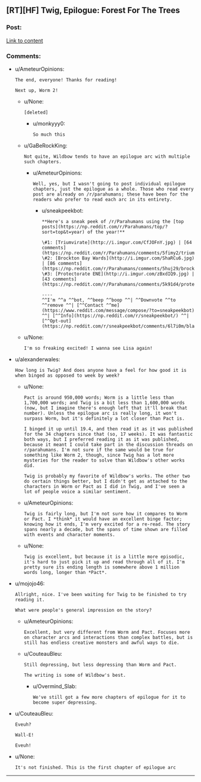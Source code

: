 ## [RT][HF] Twig, Epilogue: Forest For The Trees

### Post:

[Link to content](https://twigserial.wordpress.com/2017/10/07/forest-for-the-trees-e-1/)

### Comments:

- u/AmeteurOpinions:
  ```
  The end, everyone! Thanks for reading!

  Next up, Worm 2!
  ```

  - u/None:
    ```
    [deleted]
    ```

    - u/monkyyy0:
      ```
      So much this
      ```

  - u/GaBeRockKing:
    ```
    Not quite, Wildbow tends to have an epilogue arc with multiple such chapters.
    ```

    - u/AmeteurOpinions:
      ```
      Well, yes, but I wasn't going to post individual epilogue chapters, just the epilogue as a whole. Those who read every post are already on /r/parahumans; these have been for the readers who prefer to read each arc in its entirety.
      ```

      - u/sneakpeekbot:
        ```
        **Here's a sneak peek of /r/Parahumans using the [top posts](https://np.reddit.com/r/Parahumans/top/?sort=top&t=year) of the year!**

        \#1: [Triumvirate](http://i.imgur.com/CfJOFnY.jpg) | [64 comments](https://np.reddit.com/r/Parahumans/comments/5fimy2/triumvirate/)  
        \#2: [Brockton Bay Wards](http://i.imgur.com/ShaRCu6.jpg) | [86 comments](https://np.reddit.com/r/Parahumans/comments/5huj29/brockton_bay_wards/)  
        \#3: [Protectorate ENE](http://i.imgur.com/zBxdIQ9.jpg) | [43 comments](https://np.reddit.com/r/Parahumans/comments/5k91d4/protectorate_ene/)

        ----
        ^^I'm ^^a ^^bot, ^^beep ^^boop ^^| ^^Downvote ^^to ^^remove ^^| [^^Contact ^^me](https://www.reddit.com/message/compose/?to=sneakpeekbot) ^^| [^^Info](https://np.reddit.com/r/sneakpeekbot/) ^^| [^^Opt-out](https://np.reddit.com/r/sneakpeekbot/comments/6l7i0m/blacklist/)
        ```

  - u/None:
    ```
    I'm so freaking excited! I wanna see Lisa again!
    ```

- u/alexanderwales:
  ```
  How long is Twig? And does anyone have a feel for how good it is when binged as opposed to week by week?
  ```

  - u/None:
    ```
    Pact is around 950,000 words; Worm is a little less than 1,700,000 words; and Twig is a bit less than 1,600,000 words (now, but I imagine there's enough left that it'll break that number). Unless the epilogue arc is really long, it won't surpass Worm, but it's definitely a lot closer than Pact is.

    I binged it up until 19.4, and then read it as it was published for the 34 chapters since that (so, 17 weeks). It was fantastic both ways, but I preferred reading it as it was published, because it meant I could take part in the discussion threads on r/parahumans. I'm not sure if the same would be true for something like Worm 2, though, since Twig has a lot more mysteries for the reader to solve than Wildbow's other works did.

    Twig is probably my favorite of Wildbow's works. The other two do certain things better, but I didn't get as attached to the characters in Worm or Pact as I did in Twig, and I've seen a lot of people voice a similar sentiment.
    ```

  - u/AmeteurOpinions:
    ```
    Twig is fairly long, but I'm not sure how it compares to Worm or Pact. I *think* it would have an excellent binge factor; knowing how it ends, I'm very excited for a re-read. The story spans nearly a decade, but the spans of time shown are filled with events and character moments.
    ```

  - u/None:
    ```
    Twig is excellent, but because it is a little more episodic, it's hard to just pick it up and read through all of it. I'm pretty sure its ending length is somewhere above 1 million words long, longer than *Pact*.
    ```

- u/mojojo46:
  ```
  Allright, nice. I've been waiting for Twig to be finished to try reading it. 

  What were people's general impression on the story?
  ```

  - u/AmeteurOpinions:
    ```
    Excellent, but very different from Worm and Pact. Focuses more on character arcs and interactions than complex battles, but is still has endless creative monsters and awful ways to die.
    ```

  - u/CouteauBleu:
    ```
    Still depressing, but less depressing than Worm and Pact.

    The writing is some of Wildbow's best.
    ```

    - u/Overmind_Slab:
      ```
      We've still got a few more chapters of epilogue for it to become super depressing.
      ```

- u/CouteauBleu:
  ```
  Eveuh?

  Wall-E!

  Eveuh!
  ```

- u/None:
  ```
  It's not finished. This is the first chapter of epilogue arc
  ```

---


